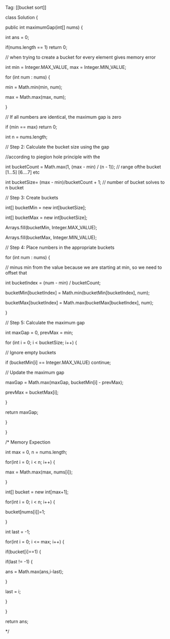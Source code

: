Tag: [[bucket sort]]


class Solution {

public int maximumGap(int[] nums) {

int ans = 0;

if(nums.length == 1) return 0;

  

// when trying to create a bucket for every element gives memory error

  

int min = Integer.MAX_VALUE, max = Integer.MIN_VALUE;

for (int num : nums) {

min = Math.min(min, num);

max = Math.max(max, num);

}

  

// If all numbers are identical, the maximum gap is zero

if (min == max) return 0;

  

int n = nums.length;

// Step 2: Calculate the bucket size using the gap

//according to piegion hole principle with the

int bucketCount = Math.max(1, (max - min) / (n - 1)); // range ofthe bucket [1...5] [6....7] etc

int bucketSize= (max - min)/bucketCount + 1; // number of bucket solves to n bucket

// Step 3: Create buckets

int[] bucketMin = new int[bucketSize];

int[] bucketMax = new int[bucketSize];

Arrays.fill(bucketMin, Integer.MAX_VALUE);

Arrays.fill(bucketMax, Integer.MIN_VALUE);

// Step 4: Place numbers in the appropriate buckets

for (int num : nums) {

// minus min from the value because we are starting at min, so we need to offset that

int bucketIndex = (num - min) / bucketCount;

bucketMin[bucketIndex] = Math.min(bucketMin[bucketIndex], num);

bucketMax[bucketIndex] = Math.max(bucketMax[bucketIndex], num);

}

  

// Step 5: Calculate the maximum gap

int maxGap = 0, prevMax = min;

for (int i = 0; i < bucketSize; i++) {

// Ignore empty buckets

if (bucketMin[i] == Integer.MAX_VALUE) continue;

// Update the maximum gap

maxGap = Math.max(maxGap, bucketMin[i] - prevMax);

prevMax = bucketMax[i];

}

  

return maxGap;

}

}

  
  
  

/* Memory Expection

int max = 0, n = nums.length;

for(int i = 0; i < n; i++) {

max = Math.max(max, nums[i]);

}

  
  

int[] bucket = new int[max+1];

  

for(int i = 0; i < n; i++) {

bucket[nums[i]]=1;

}

int last = -1;

for(int i = 0; i <= max; i++) {

  

if(bucket[i]==1) {

if(last != -1) {

  

ans = Math.max(ans,i-last);

}

  

last = i;

}

}

return ans;

*/